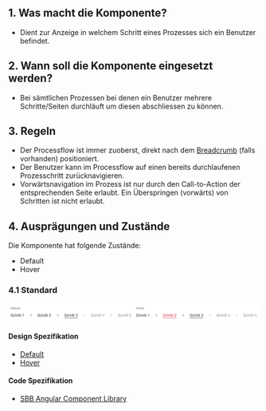 ## 1. Was macht die Komponente?
* Dient zur Anzeige in welchem Schritt eines Prozesses sich ein Benutzer befindet.


## 2. Wann soll die Komponente eingesetzt werden?
* Bei sämtlichen Prozessen bei denen ein Benutzer mehrere Schritte/Seiten durchläuft um diesen abschliessen zu können.


## 3. Regeln
* Der Processflow ist immer zuoberst, direkt nach dem [Breadcrumb](https://digital.sbb.ch/de/webapps/components/breadcrumb) (falls vorhanden) positioniert.
* Der Benutzer kann im Processflow auf einen bereits durchlaufenen Prozesschritt zurücknavigieren.
* Vorwärtsnavigation im Prozess ist nur durch den Call-to-Action der entsprechenden Seite erlaubt. Ein Überspringen (vorwärts) von Schritten ist nicht erlaubt.


## 4. Ausprägungen und Zustände
Die Komponente hat folgende Zustände:
* Default
* Hover

### 4.1 Standard
![Darstellung der Komponente Prozessflow](https://raw.githubusercontent.com/sbb-design-systems/design-system-webapp-documentation/master/documentation/components/processflow/images/processflow_default.png 'class: image')

#### Design Spezifikation
* [Default](https://sbb.invisionapp.com/d/main#/console/15744722/328136685/inspect)
* [Hover](https://sbb.invisionapp.com/d/main#/console/15744722/328136686/inspect)

#### Code Spezifikation
* [SBB Angular Component Library](https://sbb-angular.app.sbb.ch/latest/business/components/processflow)

